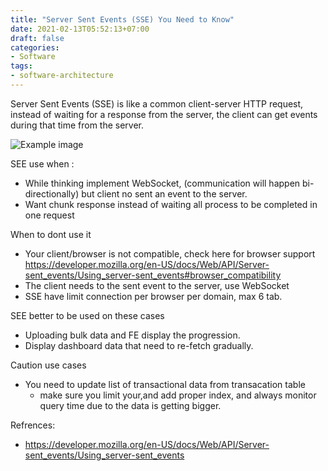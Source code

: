 ```yaml
---
title: "Server Sent Events (SSE) You Need to Know"
date: 2021-02-13T05:52:13+07:00
draft: false
categories:
- Software
tags:
- software-architecture
---
```


Server Sent Events (SSE) is like a common client-server HTTP request, instead of waiting for a response from the server, the client can get events during that time from the server.

![Example image](../sse.png)

SEE use when :
* While thinking implement WebSocket, (communication will happen bi-directionally) but client no sent an event to the server.
* Want chunk response instead of waiting all process to be completed in one request

When to dont use it
* Your client/browser is not compatible, check here for browser support https://developer.mozilla.org/en-US/docs/Web/API/Server-sent_events/Using_server-sent_events#browser_compatibility
* The client needs to the sent event to the server, use WebSocket
* SSE have limit connection per browser per domain, max 6 tab.

SEE better to be used on these cases
* Uploading bulk data and FE display the progression.
* Display dashboard data that need to re-fetch gradually.

Caution use cases
* You need to update list of transactional data from transacation table
  * make sure you limit your,and add proper index, and always monitor query time due to the data is getting bigger.


Refrences:
* https://developer.mozilla.org/en-US/docs/Web/API/Server-sent_events/Using_server-sent_events